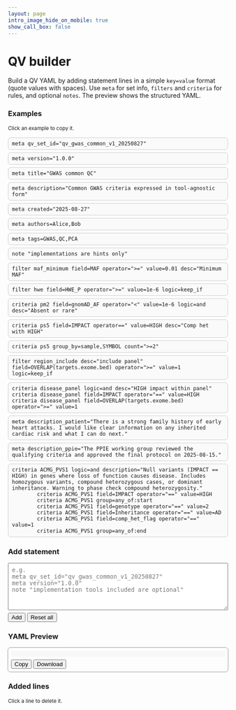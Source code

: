 ```yaml
---
layout: page
intro_image_hide_on_mobile: true
show_call_box: false
---
```


<body>
<h1>QV builder</h1>
  <!-- 1. About -->
  <section>
    <p>Build a QV YAML by adding statement lines in a simple <code>key=value</code> format (quote values with spaces). Use <code>meta</code> for set info, <code>filters</code> and <code>criteria</code> for rules, and optional <code>notes</code>. The preview shows the structured YAML.</p>
  </section>

  <!-- 2. Examples (click to copy or insert) -->
  <section>
    <h3>Examples</h3>
    <p><small>Click an example to copy it.</small></p>
    <div id="examples" class="examples">
      <div class="copy-example" data-text='meta qv_set_id="qv_gwas_common_v1_20250827"'><code>meta qv_set_id="qv_gwas_common_v1_20250827"</code></div>
      <div class="copy-example" data-text='meta version="1.0.0"'><code>meta version="1.0.0"</code></div>
      <div class="copy-example" data-text='meta title="GWAS common QC"'><code>meta title="GWAS common QC"</code></div>
      <div class="copy-example" data-text='meta description="Common GWAS criteria expressed in tool-agnostic form"'><code>meta description="Common GWAS criteria expressed in tool-agnostic form"</code></div>
      <div class="copy-example" data-text='meta created="2025-08-27"'><code>meta created="2025-08-27"</code></div>
      <div class="copy-example" data-text='meta authors=Alice,Bob'><code>meta authors=Alice,Bob</code></div>
      <div class="copy-example" data-text='meta tags=GWAS,QC,PCA'><code>meta tags=GWAS,QC,PCA</code></div>
      <div class="copy-example" data-text='note "implementations are hints only"'><code>note "implementations are hints only"</code></div>
      <div class="copy-example" data-text='filter maf_minimum field=MAF operator=">=" value=0.01 desc="Minimum MAF"'><code>filter maf_minimum field=MAF operator=">=" value=0.01 desc="Minimum MAF"</code></div>
      <div class="copy-example" data-text='filter hwe field=HWE_P operator=">=" value=1e-6 logic=keep_if'><code>filter hwe field=HWE_P operator=">=" value=1e-6 logic=keep_if</code></div>
      <div class="copy-example" data-text='criteria pm2 field=gnomAD_AF operator="<" value=1e-6 logic=and desc="Absent or rare"'><code>criteria pm2 field=gnomAD_AF operator="<" value=1e-6 logic=and desc="Absent or rare"</code></div>
      <div class="copy-example" data-text='criteria ps5 field=IMPACT operator="==" value=HIGH desc="Comp het with HIGH"'><code>criteria ps5 field=IMPACT operator==" value=HIGH desc="Comp het with HIGH"</code></div>
      <div class="copy-example" data-text='criteria ps5 group_by=sample,SYMBOL count=">=2"'><code>criteria ps5 group_by=sample,SYMBOL count="&gt;=2"</code></div>
      <div class="copy-example" data-text='filter region_include desc="include panel" field=OVERLAP(targets.exome.bed) operator=">=" value=1 logic=keep_if'><code>filter region_include desc="include panel" field=OVERLAP(targets.exome.bed) operator="&gt;=" value=1 logic=keep_if</code></div>
      <div class="copy-example" data-text='criteria disease_panel logic=and desc="HIGH impact within panel"&#10;criteria disease_panel field=IMPACT operator="==" value=HIGH&#10;criteria disease_panel field=OVERLAP(targets.exome.bed) operator=">=" value=1'><code>criteria disease_panel logic=and desc="HIGH impact within panel"<br>criteria disease_panel field=IMPACT operator="==" value=HIGH<br>criteria disease_panel field=OVERLAP(targets.exome.bed) operator="&gt;=" value=1</code></div>
      <div class="copy-example" data-text='meta description_patient="There is a strong family history of early heart attacks. I would like clear information on any inherited cardiac risk and what I can do next."'><code>meta description_patient="There is a strong family history of early heart attacks. I would like clear information on any inherited cardiac risk and what I can do next."</code></div>
      <div class="copy-example" data-text='meta description_ppie="The PPIE working group reviewed the qualifying criteria and approved their recommendation document on 2025-08-15."'><code>meta description_ppie="The PPIE working group reviewed the qualifying criteria and approved the final protocol on 2025-08-15."</code></div>
      <div class="copy-example" data-text='criteria ACMG_PVS1 logic=and description="Null variants (IMPACT == HIGH) in genes where loss of function causes disease. Includes homozygous variants, compound heterozygous cases, or dominant inheritance. Warning to phase check compound heterozygosity."
        criteria ACMG_PVS1 field=IMPACT operator="==" value=HIGH
        criteria ACMG_PVS1 group=any_of:start
        criteria ACMG_PVS1 field=genotype operator="==" value=2
        criteria ACMG_PVS1 field=Inheritance operator="==" value=AD
        criteria ACMG_PVS1 field=comp_het_flag operator="==" value=1
        criteria ACMG_PVS1 group=any_of:end'><code>criteria ACMG_PVS1 logic=and description="Null variants (IMPACT == HIGH) in genes where loss of function causes disease. Includes homozygous variants, compound heterozygous cases, or dominant inheritance. Warning to phase check compound heterozygosity."
        criteria ACMG_PVS1 field=IMPACT operator="==" value=HIGH
        criteria ACMG_PVS1 group=any_of:start
        criteria ACMG_PVS1 field=genotype operator="==" value=2
        criteria ACMG_PVS1 field=Inheritance operator="==" value=AD
        criteria ACMG_PVS1 field=comp_het_flag operator="==" value=1
        criteria ACMG_PVS1 group=any_of:end</code></div>
  </div>
  </section>

<!-- 3. Add statement (full width, resizable textarea with wrapping) -->
<section>
  <h3>Add statement</h3>
  <textarea
    id="stmt"
    rows="6"
    wrap="soft"
    placeholder='e.g.
meta qv_set_id="qv_gwas_common_v1_20250827"
meta version="1.0.0"
note "implementation tools included are optional"'
    style="width:100%; padding:8px; font-family: ui-monospace, monospace; resize: vertical; white-space: pre-wrap; overflow-wrap: anywhere;"
  ></textarea>
  <div style="margin-top:6px;">
    <button onclick="addFromTextarea()">Add</button>
    <button onclick="resetAll()">Reset all</button>
  </div>
  <div id="error" class="error" style="color:red; margin-top:4px;"></div>
</section>


  <!-- 4. QV set YAML preview -->
  <section>
    <h3>YAML Preview</h3>
    <div style="outline: 1px solid #999; padding: 0.5em; border-radius: 6px;">
      <pre id="yaml" style="white-space:pre; overflow:auto; background:#f8f8f8; padding:0.5em; margin:0;"></pre>
      <div style="margin-top:6px;">
        <button onclick="copyYaml()">Copy</button>
        <button onclick="downloadYaml()">Download</button>
      </div>
    </div>
  </section>

  <!-- 5. Added lines -->
  <section>
    <h3>Added lines</h3>
    <p><small>Click a line to delete it.</small></p>
    <div id="chips" class="chips"></div>
  </section>

  <style>
    .examples { display:block; }
    .copy-example {
      border: 1px solid #ccc;
      border-radius: 6px;
      padding: 6px 8px;
      margin: 6px 0;
      cursor: pointer;
      background: #fafafa;
      user-select: none;
    }
    .copy-example:active { background:#f0f0f0; }
    .chips { display:block; }
    .chip {
      display:block;
      border: 1px dashed #999;
      border-radius: 6px;
      padding: 6px 8px;
      margin: 6px 0;
      cursor: pointer;
      background:#fff;
      font-family: ui-monospace, monospace;
      user-select: none;
    }
    code { font-family: ui-monospace, SFMono-Regular, Menlo, Consolas, monospace; }
  </style>

  <script src="https://cdn.jsdelivr.net/npm/js-yaml@4.1.0/dist/js-yaml.min.js"></script>
  <script>
    let lines = [];

    // examples: click copies, shift-click inserts
    document.addEventListener("click", (e) => {
      const el = e.target.closest(".copy-example");
      if (!el) return;
      const txt = el.getAttribute("data-text");
      navigator.clipboard?.writeText(txt);
      if (e.shiftKey) {
        try {
          parseLine(txt);
          lines.push(txt);
          render();
        } catch (err) {
          document.getElementById("error").textContent = err.message;
        }
      }
    });

    function addLine() {
      const stmt = document.getElementById("stmt").value.trim();
      if (!stmt) return;
      try {
        parseLine(stmt);
        lines.push(stmt);
        document.getElementById("stmt").value = "";
        document.getElementById("error").textContent = "";
        render();
      } catch (e) {
        document.getElementById("error").textContent = e.message;
      }
    }

    function resetAll() {
      lines = [];
      render();
    }

    function removeLine(i) {
      lines.splice(i,1);
      render();
    }

    <!-- function render() { -->
    <!--   // chips -->
    <!--   const chipsHtml = lines.map((l,i)=>`<div class="chip" title="Click to delete" onclick="removeLine(${i})">${escapeHtml(l)}</div>`).join(""); -->
    <!--   document.getElementById("chips").innerHTML = chipsHtml; -->
    <!---->
    <!--   // yaml -->
    <!--   const obj = buildYaml(lines); -->
    <!--   document.getElementById("yaml").textContent = jsyaml.dump(obj, { lineWidth: -1 }); -->
    <!-- } -->

    // simple head tokeniser
    function headTokens(line) {
      const m = line.trim().match(/^(\S+)(?:\s+(\S+))?(?:\s+(.*))?$/);
      if (!m) return [];
      return [m[1] || "", m[2] || "", m[3] || ""];
    }

    function parseLine(line) {
      const [kind] = headTokens(line);
      if (!kind) throw new Error("Empty line");
      if (!["meta","filter","criteria","note"].includes(kind))
        throw new Error("Unknown keyword: " + kind);
      // soft validation: prefer operator=".." not operator>=
      if (/operator[<>=]/.test(line) && !/operator\s*=\s*["']?[<>=]/.test(line)) {
        // still allow, normalise later
      }
      return true;
    }

    // key=value parser, normalises operator>= to operator=">="
    function parseKeyValsStr(rest) {
      const obj = {};
      let i = 0;

      const decodeOperatorEntity = (s) =>
        s.replace(/&lt;=?/g, m => m === "&lt;" ? "<" : "<=")
         .replace(/&gt;=?/g, m => m === "&gt;" ? ">" : ">=");

      const setKV = (k, v) => {
        if (!k) return;
        let key = k.trim();
        let val = v == null ? null : String(v).trim();

        // normalise bare operator forms like operator>=
        if (key.toLowerCase().startsWith("operator") && key.length > 8 && !val) {
          val = key.slice(8);
          key = "operator";
        }

        if (key === "desc") key = "description";
        if (key === "groupby") key = "group_by";

        if (val != null) {
          val = decodeOperatorEntity(val);
          // ensure operator is quoted
          if (key === "operator" && !/^["']/.test(val)) val = `"${val}"`;
          obj[key] = parseValue(val);
        } else {
          obj[key] = null;
        }
      };

      while (i < rest.length) {
        while (i < rest.length && /\s/.test(rest[i])) i++;
        if (i >= rest.length) break;

        if (!rest.slice(i).includes("=")) {
          const token = rest.slice(i).trim();
          if (token) setKV(token, null);
          break;
        }

        let kStart = i;
        while (i < rest.length && rest[i] !== "=" && !/\s/.test(rest[i])) i++;
        let key = rest.slice(kStart, i);

        while (i < rest.length && /\s/.test(rest[i])) i++;
        if (rest[i] !== "=") {
          const j = rest.indexOf(" ", kStart);
          const token = rest.slice(kStart, j === -1 ? rest.length : j);
          setKV(token, null);
          i = j === -1 ? rest.length : j + 1;
          continue;
        }
        i++; // '='

        while (i < rest.length && /\s/.test(rest[i])) i++;
        if (i >= rest.length) { setKV(key, ""); break; }

        let val = "";
        const quote = rest[i] === '"' || rest[i] === "'" ? rest[i] : null;
        if (quote) {
          i++;
          const start = i;
          while (i < rest.length && rest[i] !== quote) i++;
          val = rest.slice(start, i);
          if (i < rest.length && rest[i] === quote) i++;
          val = quote + val + quote;
        } else {
          const start = i;
          while (i < rest.length && !/\s/.test(rest[i])) i++;
          val = rest.slice(start, i);
        }

        setKV(key, val);
      }

      return obj;
    }

    function buildYaml(lines) {
      const out = {};
      const filters = {};
      const criteria = {};
      const notes = [];
      const meta = {};

      for (const line of lines) {
        const [kind, maybeLabel, restRaw] = headTokens(line);

        if (kind === "meta") {
          const rest = (maybeLabel ? maybeLabel + (restRaw ? " " + restRaw : "") : "").trim();
          if (!rest) continue;

          const eqIdx = rest.indexOf("=");
          if (eqIdx !== -1) {
            const kv = parseKeyValsStr(rest);
            Object.entries(kv).forEach(([k,v]) => meta[k] = v);
          } else {
            const sp = rest.split(/\s+/, 2);
            const k = sp[0];
            const v = sp.length === 2 ? sp[1] : "";
            meta[k] = parseValue(v);
          }
        }

        else if (kind === "note") {
          const raw = line.replace(/^note\s+/i,'').trim();
          notes.push(unquote(raw));
        }

        else if (kind === "filter") {
          const label = maybeLabel;
          if (!label) continue;
          filters[label] = filters[label] || {};
          const kv = parseKeyValsStr(restRaw || "");
          if (kv.description) { filters[label].description = kv.description; delete kv.description; }
          if (kv.logic){ filters[label].logic = kv.logic; delete kv.logic; }
          Object.assign(filters[label], kv);
        }

        else if (kind === "criteria") {
          const label = maybeLabel;
          if (!label) continue;
          criteria[label] = criteria[label] || { conditions: [] };
          const kv = parseKeyValsStr(restRaw || "");
          if (kv.description) { criteria[label].description = kv.description; delete kv.description; }
          if (kv.logic){ criteria[label].logic = kv.logic; delete kv.logic; }
          if (Object.keys(kv).length) criteria[label].conditions.push(kv);
        }
      }

      if (meta.qv_set_id) out.qv_set_id = meta.qv_set_id;
      if (meta.version)   out.version   = meta.version;
      if (meta.title)     out.title     = meta.title;
      if (meta.description) out.description = meta.description;

      const metaCopy = { ...meta };
      delete metaCopy.qv_set_id;
      delete metaCopy.version;
      delete metaCopy.title;
      delete metaCopy.description;
      if (Object.keys(metaCopy).length) out.metadata = metaCopy;

      if (Object.keys(filters).length) out.filters = filters;
      if (Object.keys(criteria).length) out.criteria = criteria;
      if (notes.length) out.notes = notes;

      return out;
    }

    function parseValue(v) {
      if (v === undefined || v === null) return null;
      const s = v.trim();

      if ((s.startsWith('"') && s.endsWith('"')) || (s.startsWith("'") && s.endsWith("'")))
        return s.slice(1,-1);

      if (/^(true|false)$/i.test(s)) return s.toLowerCase() === "true";
      if (s.toLowerCase() === "null") return null;

      if (/^-?\d+(\.\d+)?(e[+-]?\d+)?$/i.test(s)) return Number(s);

      if (s.includes(",")) return s.split(",").map(x => unquote(x.trim()));

      return s;
    }

    function unquote(t) {
      if ((t.startsWith('"') && t.endsWith('"')) || (t.startsWith("'") && t.endsWith("'")))
        return t.slice(1,-1);
      return t;
    }

    function copyYaml() {
      navigator.clipboard.writeText(document.getElementById("yaml").textContent);
    }

    function downloadYaml() {
      const obj = buildYaml(lines);
      const base = obj && obj.qv_set_id ? String(obj.qv_set_id) : "qv";
      const safe = base.replace(/[^A-Za-z0-9._-]/g, "_");
      const filename = `${safe}.yaml`;
    
      const content = jsyaml.dump(obj, { lineWidth: -1 });
      const blob = new Blob([content], { type: "text/yaml" });
      const a = document.createElement("a");
      a.href = URL.createObjectURL(blob);
      a.download = filename;
      a.click();
      URL.revokeObjectURL(a.href);
    }

    function escapeHtml(s) {
      return s.replace(/&/g,"&amp;").replace(/</g,"&lt;").replace(/>/g,"&gt;");
    }

    render();
  </script>

<!-- drop-in: add these helpers (below your other helpers) and replace render() -->

<script>
// helpers for human-friendly sorting of "Added lines"
function metaKeyWeight(k) {
  const order = ["qv_set_id","version","title","description","created","authors","tags"];
  const idx = order.indexOf(k);
  return idx === -1 ? 100 + (k || "").toLowerCase().charCodeAt(0) : idx;
}

function parseMetaKey(rest) {
  if (!rest) return "";
  const eq = rest.indexOf("=");
  if (eq !== -1) return rest.slice(0, eq).trim();
  const sp = rest.trim().split(/\s+/, 1);
  return sp[0] || "";
}

function getLineSortKey(line) {
  const [kind, label, rest] = headTokens(line);
  const cat = { meta: 0, filter: 1, criteria: 2, note: 3 }[kind] ?? 9;

  if (kind === "meta") {
    const metaRest = (label ? label + (rest ? " " + rest : "") : "");
    const k = parseMetaKey(metaRest);
    return `${String(cat).padStart(2,"0")}:${String(metaKeyWeight(k)).padStart(3,"0")}:${k.toLowerCase()}`;
  }
  if (kind === "filter") {
    return `${String(cat).padStart(2,"0")}:${(label || "").toLowerCase()}`;
  }
  if (kind === "criteria") {
    return `${String(cat).padStart(2,"0")}:${(label || "").toLowerCase()}`;
  }
  if (kind === "note") {
    return `${String(cat).padStart(2,"0")}:${(rest || line).toLowerCase()}`;
  }
  return `${String(cat)}:zzz:${line.toLowerCase()}`;
}

// Sorted display for added statement list 
function render() {
  // sorted chips but delete uses original indices
  const sorted = lines
    .map((l, idx) => ({ l, idx, key: getLineSortKey(l) }))
    .sort((a, b) => a.key.localeCompare(b.key));

  const chipsHtml = sorted
    .map(({ l, idx }) => `<div class="chip" title="Click to delete" onclick="removeLine(${idx})">${escapeHtml(l)}</div>`)
    .join("");
  document.getElementById("chips").innerHTML = chipsHtml;

  // yaml preview remains based on original lines order to preserve rule semantics
  const obj = buildYaml(lines);
  document.getElementById("yaml").textContent = jsyaml.dump(obj, { lineWidth: -1 });
}

// Helps multiline add statement entry
function addFromTextarea(){
  const ta = document.getElementById("stmt");
  const raw = ta.value;
  if (!raw.trim()) return;

  const linesIn = raw.split(/\r?\n/).map(s => s.trim()).filter(s => s.length > 0);

  for (const line of linesIn) {
    try {
      parseLine(line);
      lines.push(line);
    } catch (e) {
      document.getElementById("error").textContent = `${e.message}: ${line}`;
      render();
      return;
    }
  }

  ta.value = "";
  document.getElementById("error").textContent = "";
  render();
}
</script>


</body>

